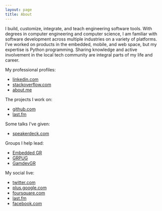 ```yaml
---
layout: page
title: About
---
```


I build, customize, integrate, and teach engineering software tools. With degrees in computer engineering and computer science, I am familiar with software development across multiple industries on a variety of platforms. I’ve worked on products in the embedded, mobile, and web space, but my expertise is Python programming. Sharing knowledge and active involvement in the local tech community are integral parts of my life and career.

My professional profiles:

* [linkedin.com](http://www.linkedin.com/in/jacebrowning)
* [stackoverflow.com](http://careers.stackoverflow.com/jacebrowning)
* [about.me](https://about.me/jacebrowning)

The projects I work on:

* [github.com](https://github.com/jacebrowning)
* [last.fm](http://www.last.fm/music/Jace+Browning/+albums)

Some talks I've given:

* [speakerdeck.com](https://speakerdeck.com/jacebrowning)

Groups I help lead:

* [Embedded GR](http://www.meetup.com/embedded-gr/)
* [GRPUG](http://www.meetup.com/grpython/)
* [GamdevGR](http://www.meetup.com/GamedevGR/)

My social live:

* [twitter.com](https://twitter.com/jacebrowning)
* [plus.google.com](https://plus.google.com/+JaceBrowning/posts)
* [foursquare.com](https://foursquare.com/jacebrowning)
* [last.fm](http://www.last.fm/user/justus87)
* [facebook.com](https://www.facebook.com/jacebrowning)
